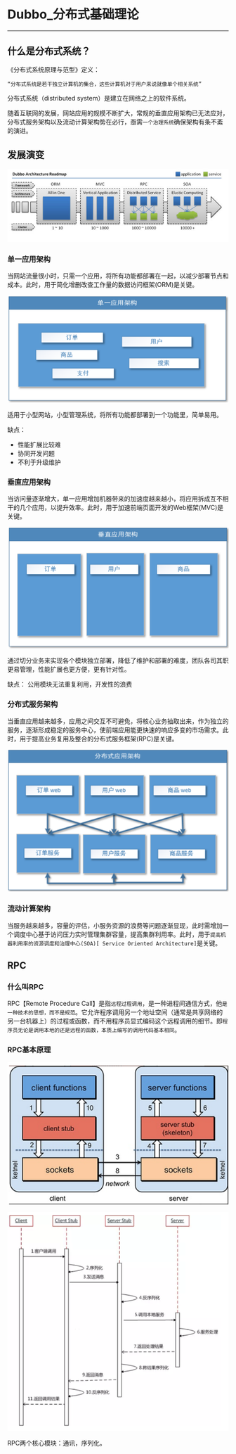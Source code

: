 # Dubbo_分布式基础理论

----

## 什么是分布式系统？

《分布式系统原理与范型》定义：

`“分布式系统是若干独立计算机的集合，这些计算机对于用户来说就像单个相关系统”`

分布式系统（distributed system）是建立在网络之上的软件系统。

随着互联网的发展，网站应用的规模不断扩大，常规的垂直应用架构已无法应对，分布式服务架构以及流动计算架构势在必行，亟需`一个治理系统`确保架构有条不紊的演进。

## 发展演变

![](../images/2022/03/20220304143706.png)

### 单一应用架构

当网站流量很小时，只需一个应用，将所有功能都部署在一起，以减少部署节点和成本。此时，用于简化增删改查工作量的数据访问框架(ORM)是关键。

![](../images/2022/03/20220304143734.png)

适用于小型网站，小型管理系统，将所有功能都部署到一个功能里，简单易用。

缺点：

+   性能扩展比较难
+   协同开发问题
+   不利于升级维护

### 垂直应用架构

当访问量逐渐增大，单一应用增加机器带来的加速度越来越小，将应用拆成互不相干的几个应用，以提升效率。此时，用于加速前端页面开发的Web框架(MVC)是关键。

![](../images/2022/03/20220304143837.png)

通过切分业务来实现各个模块独立部署，降低了维护和部署的难度，团队各司其职更易管理，性能扩展也更方便，更有针对性。

缺点： 公用模块无法重复利用，开发性的浪费

### 分布式服务架构

当垂直应用越来越多，应用之间交互不可避免，将核心业务抽取出来，作为独立的服务，逐渐形成稳定的服务中心，使前端应用能更快速的响应多变的市场需求。此时，用于提高业务复用及整合的分布式服务框架(RPC)是关键。

![](../images/2022/03/20220304143913.png)

### 流动计算架构

当服务越来越多，容量的评估，小服务资源的浪费等问题逐渐显现，此时需增加一个调度中心基于访问压力实时管理集群容量，提高集群利用率。此时，用于`提高机器利用率的资源调度和治理中心(SOA)[ Service Oriented Architecture]`是关键。

## RPC

### 什么叫RPC

RPC【Remote Procedure Call】是指`远程过程调用`，是一种进程间通信方式，他`是一种技术的思想，而不是规范`。它允许程序调用另一个地址空间（通常是共享网络的另一台机器上）的过程或函数，而不用程序员显式编码这个远程调用的细节。即`程序员无论是调用本地的还是远程的函数，本质上编写的调用代码基本相同`。

### RPC基本原理

![](../images/2022/03/20220304144048.png)

![](../images/2022/03/20220304144059.png)

RPC两个核心模块：通讯，序列化。



